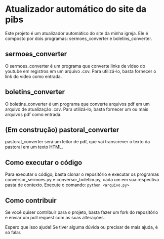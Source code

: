 # Atualizador automático do site da pibs
Este projeto é um atualizador automático do site da minha igreja. Ele é composto por dois programas: sermoes_converter e boletins_converter.

## sermoes_converter
O sermoes_converter é um programa que converte links de vídeo do youtube em registros em um arquivo .csv. Para utilizá-lo, basta fornecer o link do vídeo como entrada.

## boletins_converter
O boletins_converter é um programa que converte arquivos pdf em um arquivo de atualização .csv. Para utilizá-lo, basta fornecer um ou mais arquivos pdf como entrada.

## (Em construção) pastoral_converter
pastoral_converter será um leitor de pdf, que vai transcrever o texto da pastoral em um texto HTML.

## Como executar o código
Para executar o código, basta clonar o repositório e executar os programas conversor_sermoes.py e conversor_boletim.py, cada um em sua respectiva pasta de contexto. 
Execute o comando: `python <arquivo.py>`


## Como contribuir
Se você quiser contribuir para o projeto, basta fazer um fork do repositório e enviar um pull request com as suas alterações.

Espero que isso ajude! Se tiver alguma dúvida ou precisar de mais ajuda, é só falar.

